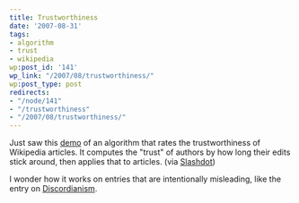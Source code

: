 ```yaml
---
title: Trustworthiness
date: '2007-08-31'
tags:
- algorithm
- trust
- wikipedia
wp:post_id: '141'
wp_link: "/2007/08/trustworthiness/"
wp:post_type: post
redirects:
- "/node/141"
- "/trustworthiness"
- "/2007/08/trustworthiness/"
---
```


Just saw this [demo](http://trust.cse.ucsc.edu/) of an algorithm that rates the trustworthiness of Wikipedia articles. It computes the "trust" of authors by how long their edits stick around, then applies that to articles. (via [Slashdot](http://it.slashdot.org/it/07/08/31/0259224.shtml))

I wonder how it works on entries that are intentionally misleading, like the entry on [Discordianism](http://en.wikipedia.org/wiki/Discordianism).
